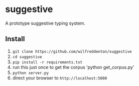 # suggestive

A prototype suggestive typing system.

## Install

1. `git clone https://github.com/wilfreddenton/suggestive`
2. `cd suggestive`
2. `pip install -r requirements.txt`
3. run this just once to get the corpus 'python get_corpus.py'
3. `python server.py`
4. direct your browser to `http://localhost:5000`
